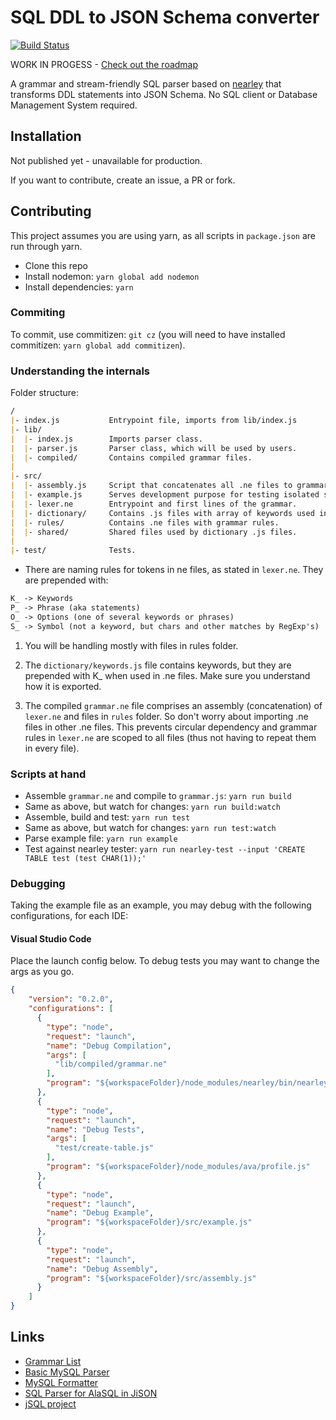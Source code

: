 # SQL DDL to JSON Schema converter

[![Build Status](https://travis-ci.org/duartealexf/sql-ddl-to-json-schema.svg?branch=master)](https://travis-ci.org/duartealexf/sql-ddl-to-json-schema)

WORK IN PROGESS - [Check out the roadmap](https://github.com/duartealexf/sql-ddl-to-json-schema/blob/master/ROADMAP.md)

A grammar and stream-friendly SQL parser based on [nearley](nearley.js.org) that transforms DDL statements into JSON Schema.
No SQL client or Database Management System required.

## Installation

Not published yet - unavailable for production.

If you want to contribute, create an issue, a PR or fork.

<!-- `yarn add sql-ddl-to-json-schema`; -->
<!-- or -->
<!-- `npm i sql-ddl-to-json-schema`; -->

## Contributing

This project assumes you are using yarn, as all scripts in `package.json` are run through yarn.

- Clone this repo
- Install nodemon: `yarn global add nodemon`
- Install dependencies: `yarn`

### Commiting

To commit, use commitizen: `git cz` (you will need to have installed commitizen: `yarn global add commitizen`).

### Understanding the internals

Folder structure:

```md
/
|- index.js           Entrypoint file, imports from lib/index.js
|- lib/
|  |- index.js        Imports parser class.
|  |- parser.js       Parser class, which will be used by users.
|  |- compiled/       Contains compiled grammar files.
|
|- src/
|  |- assembly.js     Script that concatenates all .ne files to grammar.ne.
|  |- example.js      Serves development purpose for testing isolated statements.
|  |- lexer.ne        Entrypoint and first lines of the grammar.
|  |- dictionary/     Contains .js files with array of keywords used in lexer.ne.
|  |- rules/          Contains .ne files with grammar rules.
|  |- shared/         Shared files used by dictionary .js files.
|
|- test/              Tests.
```

- There are naming rules for tokens in ne files, as stated in `lexer.ne`. They are prepended with:

```txt
K_ -> Keywords
P_ -> Phrase (aka statements)
O_ -> Options (one of several keywords or phrases)
S_ -> Symbol (not a keyword, but chars and other matches by RegExp's)
```

1. You will be handling mostly with files in rules folder.

1. The `dictionary/keywords.js` file contains keywords, but they are prepended with K_ when used in .ne files. Make sure you understand how it is exported.

1. The compiled `grammar.ne` file comprises an assembly (concatenation) of `lexer.ne` and files in `rules` folder. So don't worry about importing .ne files in other .ne files. This prevents circular dependency and grammar rules in `lexer.ne` are scoped to all files (thus not having to repeat them in every file).

### Scripts at hand

- Assemble `grammar.ne` and compile to `grammar.js`: `yarn run build`
- Same as above, but watch for changes: `yarn run build:watch`
- Assemble, build and test: `yarn run test`
- Same as above, but watch for changes: `yarn run test:watch`
- Parse example file: `yarn run example`
- Test against nearley tester: `yarn run nearley-test --input 'CREATE TABLE test (test CHAR(1));'`

### Debugging

Taking the example file as an example, you may debug with the following configurations, for each IDE:

#### Visual Studio Code

Place the launch config below.
To debug tests you may want to change the args as you go.

```json
{
    "version": "0.2.0",
    "configurations": [
      {
        "type": "node",
        "request": "launch",
        "name": "Debug Compilation",
        "args": [
          "lib/compiled/grammar.ne"
        ],
        "program": "${workspaceFolder}/node_modules/nearley/bin/nearleyc.js"
      },
      {
        "type": "node",
        "request": "launch",
        "name": "Debug Tests",
        "args": [
          "test/create-table.js"
        ],
        "program": "${workspaceFolder}/node_modules/ava/profile.js"
      },
      {
        "type": "node",
        "request": "launch",
        "name": "Debug Example",
        "program": "${workspaceFolder}/src/example.js"
      },
      {
        "type": "node",
        "request": "launch",
        "name": "Debug Assembly",
        "program": "${workspaceFolder}/src/assembly.js"
      }
    ]
}

```

## Links
- [Grammar List](http://www.antlr3.org/grammar/list.html)
- [Basic MySQL Parser](https://www.safaribooksonline.com/library/view/flex-bison/9780596805418/ch04.html)
- [MySQL Formatter](https://github.com/TeamSQL/sql-formatter/blob/master/src/languages/MySQLFormatter.js)
- [SQL Parser for AlaSQL in JiSON](https://github.com/agershun/alasql/blob/develop/utils/a.jison)
- [jSQL project](https://github.com/Pamblam/jSQL)

